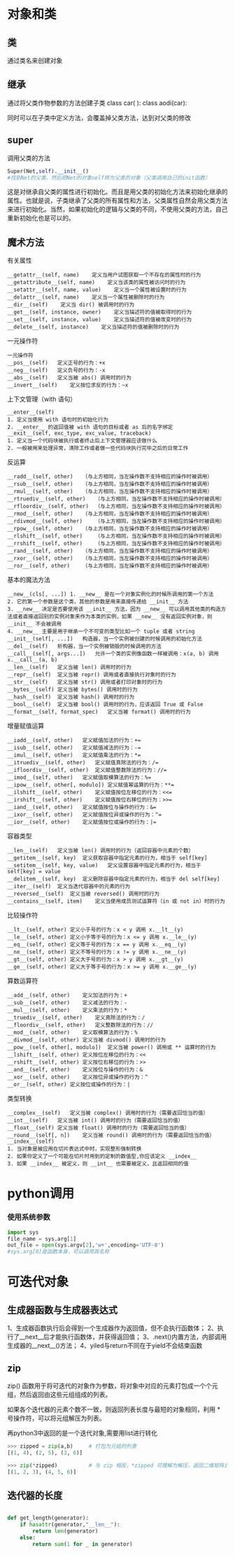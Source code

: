 # 对象和类

## 类

通过类名来创建对象

## 继承

通过将父类作物参数的方法创建子类
class car( ):
class aodi(car):

同时可以在子类中定义方法，会覆盖掉父类方法，达到对父类的修改

## super

调用父类的方法

```python
Super(Net,self).__init__()
#找到Net的父类，然后把Net的对象self转为父类的对象（父类调用自己的init函数）
```


这是对继承自父类的属性进行初始化。而且是用父类的初始化方法来初始化继承的属性。也就是说，子类继承了父类的所有属性和方法，父类属性自然会用父类方法来进行初始化。当然，如果初始化的逻辑与父类的不同，不使用父类的方法，自己重新初始化也是可以的。

## 魔术方法

有关属性

```
__getattr__(self, name)    定义当用户试图获取一个不存在的属性时的行为
__getattribute__(self, name)    定义当该类的属性被访问时的行为
__setattr__(self, name, value)    定义当一个属性被设置时的行为
__delattr__(self, name)    定义当一个属性被删除时的行为
__dir__(self)    定义当 dir() 被调用时的行为
__get__(self, instance, owner)    定义当描述符的值被取得时的行为
__set__(self, instance, value)    定义当描述符的值被改变时的行为
__delete__(self, instance)    定义当描述符的值被删除时的行为
```


一元操作符

```
一元操作符
__pos__(self)	定义正号的行为：+x
__neg__(self)	定义负号的行为：-x
__abs__(self)	定义当被 abs() 调用时的行为
__invert__(self)	定义按位求反的行为：~x

```


上下文管理（with 语句）

```
__enter__(self)	
1. 定义当使用 with 语句时的初始化行为
2. __enter__ 的返回值被 with 语句的目标或者 as 后的名字绑定
__exit__(self, exc_type, exc_value, traceback)	
1. 定义当一个代码块被执行或者终止后上下文管理器应该做什么
2. 一般被用来处理异常，清除工作或者做一些代码块执行完毕之后的日常工作

```


反运算

```
__radd__(self, other)	（与上方相同，当左操作数不支持相应的操作时被调用）
__rsub__(self, other)	（与上方相同，当左操作数不支持相应的操作时被调用）
__rmul__(self, other)	（与上方相同，当左操作数不支持相应的操作时被调用）
__rtruediv__(self, other)	（与上方相同，当左操作数不支持相应的操作时被调用）
__rfloordiv__(self, other)	（与上方相同，当左操作数不支持相应的操作时被调用）
__rmod__(self, other)	（与上方相同，当左操作数不支持相应的操作时被调用）
__rdivmod__(self, other)	（与上方相同，当左操作数不支持相应的操作时被调用）
__rpow__(self, other)	（与上方相同，当左操作数不支持相应的操作时被调用）
__rlshift__(self, other)	（与上方相同，当左操作数不支持相应的操作时被调用）
__rrshift__(self, other)	（与上方相同，当左操作数不支持相应的操作时被调用）
__rand__(self, other)	（与上方相同，当左操作数不支持相应的操作时被调用）
__rxor__(self, other)	（与上方相同，当左操作数不支持相应的操作时被调用）
__ror__(self, other)	（与上方相同，当左操作数不支持相应的操作时被调用）

```


基本的魔法方法

```
__new__(cls[, ...])	1. __new__ 是在一个对象实例化的时候所调用的第一个方法
2. 它的第一个参数是这个类，其他的参数是用来直接传递给 __init__ 方法
3. __new__ 决定是否要使用该 __init__ 方法，因为 __new__ 可以调用其他类的构造方法或者直接返回别的实例对象来作为本类的实例，如果 __new__ 没有返回实例对象，则 __init__ 不会被调用
4. __new__ 主要是用于继承一个不可变的类型比如一个 tuple 或者 string
__init__(self[, ...])	构造器，当一个实例被创建的时候调用的初始化方法
__del__(self)	析构器，当一个实例被销毁的时候调用的方法
__call__(self[, args...])	允许一个类的实例像函数一样被调用：x(a, b) 调用 x.__call__(a, b)
__len__(self)	定义当被 len() 调用时的行为
__repr__(self)	定义当被 repr() 调用或者直接执行对象时的行为
__str__(self)	定义当被 str() 调用或者打印对象时的行为
__bytes__(self)	定义当被 bytes() 调用时的行为
__hash__(self)	定义当被 hash() 调用时的行为
__bool__(self)	定义当被 bool() 调用时的行为，应该返回 True 或 False
__format__(self, format_spec)	定义当被 format() 调用时的行为

```


增量赋值运算

```
__iadd__(self, other)	定义赋值加法的行为：+=
__isub__(self, other)	定义赋值减法的行为：-=
__imul__(self, other)	定义赋值乘法的行为：*=
__itruediv__(self, other)	定义赋值真除法的行为：/=
__ifloordiv__(self, other)	定义赋值整数除法的行为：//=
__imod__(self, other)	定义赋值取模算法的行为：%=
__ipow__(self, other[, modulo])	定义赋值幂运算的行为：**=
__ilshift__(self, other)	定义赋值按位左移位的行为：<<=
__irshift__(self, other)	定义赋值按位右移位的行为：>>=
__iand__(self, other)	定义赋值按位与操作的行为：&=
__ixor__(self, other)	定义赋值按位异或操作的行为：^=
__ior__(self, other)	定义赋值按位或操作的行为：|=

```


容器类型

```
__len__(self)	定义当被 len() 调用时的行为（返回容器中元素的个数）
__getitem__(self, key)	定义获取容器中指定元素的行为，相当于 self[key]
__setitem__(self, key, value)	定义设置容器中指定元素的行为，相当于 self[key] = value
__delitem__(self, key)	定义删除容器中指定元素的行为，相当于 del self[key]
__iter__(self)	定义当迭代容器中的元素的行为
__reversed__(self)	定义当被 reversed() 调用时的行为
__contains__(self, item)	定义当使用成员测试运算符（in 或 not in）时的行为

```


比较操作符

```
__lt__(self, other)	定义小于号的行为：x < y 调用 x.__lt__(y)
__le__(self, other)	定义小于等于号的行为：x <= y 调用 x.__le__(y)
__eq__(self, other)	定义等于号的行为：x == y 调用 x.__eq__(y)
__ne__(self, other)	定义不等号的行为：x != y 调用 x.__ne__(y)
__gt__(self, other)	定义大于号的行为：x > y 调用 x.__gt__(y)
__ge__(self, other)	定义大于等于号的行为：x >= y 调用 x.__ge__(y)
```


算数运算符

```
__add__(self, other)	定义加法的行为：+
__sub__(self, other)	定义减法的行为：-
__mul__(self, other)	定义乘法的行为：*
__truediv__(self, other)	定义真除法的行为：/
__floordiv__(self, other)	定义整数除法的行为：//
__mod__(self, other)	定义取模算法的行为：%
__divmod__(self, other)	定义当被 divmod() 调用时的行为
__pow__(self, other[, modulo])	定义当被 power() 调用或 ** 运算时的行为
__lshift__(self, other)	定义按位左移位的行为：<<
__rshift__(self, other)	定义按位右移位的行为：>>
__and__(self, other)	定义按位与操作的行为：&
__xor__(self, other)	定义按位异或操作的行为：^
__or__(self, other)	定义按位或操作的行为：|
```


类型转换

```
__complex__(self)	定义当被 complex() 调用时的行为（需要返回恰当的值）
__int__(self)	定义当被 int() 调用时的行为（需要返回恰当的值）
__float__(self)	定义当被 float() 调用时的行为（需要返回恰当的值）
__round__(self[, n])	定义当被 round() 调用时的行为（需要返回恰当的值）
__index__(self)	
1. 当对象是被应用在切片表达式中时，实现整形强制转换
2. 如果你定义了一个可能在切片时用到的定制的数值型,你应该定义 __index__
3. 如果 __index__ 被定义，则 __int__ 也需要被定义，且返回相同的值

```


# python调用

### 使用系统参数

```python
import sys
file_name = sys.arg[1]
out_file = open(sys.argv[2],'w+',encoding='UTF-8')
#sys.arg[0]是函数本身，可以调用其名称
```


# 可迭代对象

## 生成器函数与生成器表达式

1、生成器函数执行后会得到一个生成器作为返回值，但不会执行函数体；
2、执行了\_\_next\_\_后才能执行函数体，并获得返回值；
3、.next()内置方法，内部调用生成器的\_\_next\_\_()方法；
4、yiled与return不同在于yield不会结束函数



## zip

zip() 函数用于将可迭代的对象作为参数，将对象中对应的元素打包成一个个元组，然后返回由这些元组组成的列表。

如果各个迭代器的元素个数不一致，则返回列表长度与最短的对象相同，利用 * 号操作符，可以将元组解压为列表。

再python3中返回的是一个迭代对象,需要用list进行转化

```python
>>> zipped = zip(a,b)     # 打包为元组的列表
[(1, 4), (2, 5), (3, 6)]

>>> zip(*zipped)          # 与 zip 相反，*zipped 可理解为解压，返回二维矩阵式
[(1, 2, 3), (4, 5, 6)]
```


## 迭代器的长度

```python

def get_length(generator):
    if hasattr(generator,"__len__"):
        return len(generator)
    else:
        return sum(1 for _ in generator)
```

